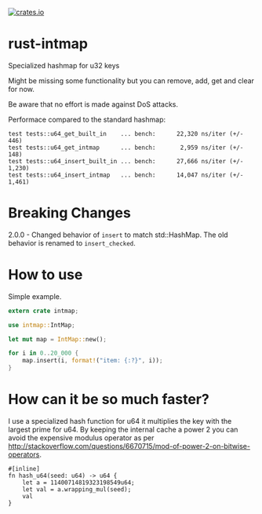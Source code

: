 [![crates.io](https://img.shields.io/crates/v/intmap.svg)](https://crates.io/crates/intmap)

# rust-intmap
Specialized hashmap for u32 keys

Might be missing some functionality but you can remove, add, get and clear for now.

Be aware that no effort is made against DoS attacks.

Performace compared to the standard hashmap:

````
test tests::u64_get_built_in    ... bench:      22,320 ns/iter (+/- 446)
test tests::u64_get_intmap      ... bench:       2,959 ns/iter (+/- 148)
test tests::u64_insert_built_in ... bench:      27,666 ns/iter (+/- 1,230)
test tests::u64_insert_intmap   ... bench:      14,047 ns/iter (+/- 1,461)
````
# Breaking Changes
2.0.0 - Changed behavior of `insert` to match std::HashMap. The old behavior is renamed to `insert_checked`. 

# How to use
Simple example.

````rust
extern crate intmap;

use intmap::IntMap;

let mut map = IntMap::new();

for i in 0..20_000 {
    map.insert(i, format!("item: {:?}", i));
}
````

# How can it be so much faster?
I use a specialized hash function for u64 it multiplies the key with the largest prime for u64. By keeping the internal cache a power 2 you can avoid the expensive modulus operator as per http://stackoverflow.com/questions/6670715/mod-of-power-2-on-bitwise-operators.
````
#[inline]
fn hash_u64(seed: u64) -> u64 {
    let a = 11400714819323198549u64;
    let val = a.wrapping_mul(seed);
    val
}
````
